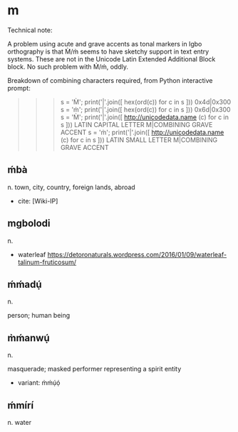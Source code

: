 
# m

Technical note:

A problem using acute and grave accents as tonal markers in Igbo orthography is that M̀/m̀ seems to have sketchy support in text entry systems. These are not in the Unicode Latin Extended Additional Block block. No such problem with Ḿ/ḿ, oddly.

Breakdown of combining characters required, from Python interactive prompt:

>>> s = 'M̀'; print('|'.join([ hex(ord(c)) for c in s ]))
0x4d|0x300
>>> s = 'm̀'; print('|'.join([ hex(ord(c)) for c in s ]))
0x6d|0x300
>>> s = 'M̀'; print('|'.join([ http://unicodedata.name (c) for c in s ]))
LATIN CAPITAL LETTER M|COMBINING GRAVE ACCENT
>>> s = 'm̀'; print('|'.join([ http://unicodedata.name (c) for c in s ]))
LATIN SMALL LETTER M|COMBINING GRAVE ACCENT

## ḿbà

n. town, city, country, foreign lands, abroad

* cite: [Wiki-IP]

## mgbolodi

n.

* waterleaf https://detoronaturals.wordpress.com/2016/01/09/waterleaf-talinum-fruticosum/

## ḿḿadụ́

n.

person; human being

## m̀ḿanwụ́

n.

masquerade; masked performer representing a spirit entity

* variant: m̀ḿụ́ọ́

## ḿmírí

n. water



